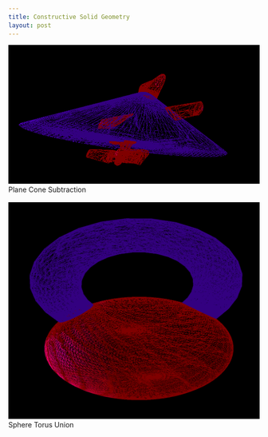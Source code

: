 ```yaml
---
title: Constructive Solid Geometry
layout: post
---
```


![plane_cone_subtraction](/images/csg/plane_cone_subtraction.png)
Plane Cone Subtraction
<br/><br/>
![sphere_torus_union](/images/csg/sphere_torus_union.png)
Sphere Torus Union
<br/><br/>

